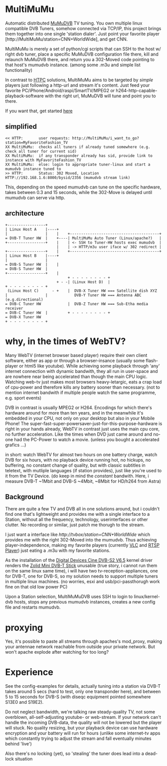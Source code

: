 # MultiMuMu
Automatic distributed [MuMuDVB](http://mumudvb.net) TV tuning. You own multiple linux compatible DVB Tuners, somehow connected via TCP/IP, this project brings them together into one single 'station dialer'. Just point your favorite player [http://MultiMuMu/station=CNN+WorldWide], and get CNN. 

MultiMuMu is merely a set of python/cgi scripts that can SSH to the host w/ right dvb tuner, place a specific MuMuDVB configuration file there, kill and relaunch MuMuDVB there, and return you a 302-Moved code pointing to that host's mumudvb instance. (among some .m3u and simple list functionality)

In contrast to [HTPC](https://en.wikipedia.org/wiki/Home_theater_PC) solutions, MultiMuMu aims to be targeted by _simple_ players just following a http-url and stream it's content.
Just feed your favorite PC/iPhone/Android/raspi/SmartTV/MPEG2 or h264-http-capable-playback-software with the right url, MuMuDVB will tune and point you to there. 

If you want that, get started [here](README.get_started.md)

## simplified
```
<< HTTP:       user requests: http://MultiMuMu/i_want_to_go?station=MyFavoriteFashion_TV
XX MultiMuMu:  checks all tuners if already tuned somewhere (e.g. check all tuner for current sid)
XX MultiMuMu:  if any transponder already has sid, provide link to instance with MyFavoriteFashion_TV
XX MultiMuMu:  else: login to appropriate tuner-linux and start a mumudvb instance tuned to
>> HTTP:       Status: 302 Moved, Location HTTP://192.168.1.6:8000/bysid/2356 (mumudvb stream link)
```
This, depending on the speed mumudvb can tune on the specific hardware, takes between 0.3 and 15 seconds, while the 302-Move is delayed until mumudvb can serve via http.

## architecture
```
+-----------------+
| Linux Host A    |----+
|                 |    |    +----------------------------------------+
= DVB-T Tuner HW  |    +----| MultiMuMu Auto Tuner (Linux/apache?)   |
+-----------------+    |    | <- SSH to Tuner-HW hosts exec mumudvb  |
                       |    | -> HTTP/m3u user iface w/ 302 redirect |
+-----------------+    |    +----------------------------------------+
| Linux Host B    |----+
|                 |
= DVB-S Tuner HW  |    |
= DVB-S Tuner HW  |
+-----------------+    |
                            + - - - - - - - - +
                       + - -| (Linux Host D)  |
+ - - - - - - - - + 
 (Linux Host C)      - +    |  DVB-X Tuner HW === Satellite dish XYZ
|                 |            DVB-Y Tuner HW === Antenna ABC (e.g.directional)
= DVB-C Tuner HW            |  DVB-Z Tuner HW === Sub-Etha media receiver
= DVB-C Tuner HW  |         + - - - - - - - - +
= DVB-X Tuner HW
+ - - - - - - - - +
```
# why, in the times of WebTV?
Many WebTV (internet browser based player) require their own client software, either as app or through a browser-insance (usually some flash-player or html5 like youtube). While achieving some playback through 'any' internet connection with dynamic bandwith, they all run in user-space and are nowhere near being accelerated than though the main CPU logic. Watching web-tv just makes most browsers heavy-letargic, eats a crap load of cpu-power and therefore kills any battery sooner than necessary. (not to mention internet bandwith if multiple people watch the same programme, e.g. sport events) 

DVB in contrast is usually MPEG2 or H264. Encodings for which there's hardware around for more than ten years, and in the meanwhile it's embedded in your CPU, not only on your desktop but also in your Mobile Phone! The super-fast-super-powersaver-just-for-this-purpose-hardware is right in your hands already, WebTV in contrast just uses the main cpu core, no further acceleration. Like the times when DVD just came around and no-one had the PC-Power to watch a movie. (unless you bought a accelerated grafics ...)

in short: watch WebTV for almost two hours on one battery charge, watch DVB for six hours, with no playback device running hot, no hickups, no buffering, no constant change of quality, but with classic subtitles in teletext, with mutliple languages (if station provides), just like you're used to it from the TV Device. (do keep in mind the _constant_ bandwith. Here, i measure DVB-T ~1Mbit and DVB-S ~4Mbit, ~8Mbit for HD/h264 from Astra)

## Background
There are quite a few TV and DVB all in one solutions around, but i couldn't find one that's lightweight and provides me with a single interface to a Station, without all the frequency, technology, userinterfaces or other clutter. No recording or similar, just patch me thorugh to the stream.

I just want a interface like _http://tvbox/station=CNN+WorldWide_ which provides me with the right 302-Moved into the mumudvb. Thus achieving player-independence, making my favorite players (currently [VLC](http://videolan.org) and [RTSP Player](https://play.google.com/store/apps/details?id=org.rtspplr.app)) just eating a .m3u with my favorite stations. 

As the installation of the [Digital Devices Cine DVB-S2 V6.5](https://www.digital-devices.eu/downloads-www/cine/s/datenblatt_cine_s2_V6_dt.pdf) kernel driver renders the [Zolid Mini DVB-T Stick](https://www.linuxtv.org/wiki/index.php/Zolid_Mini_DVB-T_Stick) unusable (true story, i cannot run them on the same linux same time), i will have two tv-reception-appliances, one for DVB-T, one for DVB-S, so my solution needs to support multiple tuners in multiple linux machines. (no worries, esxi and usb/pci-passthorugh work fine on that old low power PC)

Upon a Station selection, MultiMuMuDVB uses SSH to login to linux/kernel-dvb hosts, stops any previous mumudvb instances, creates a new config file and restarts mumudvb.

# proxying
Yes, it's possible to paste all streams through apaches's mod_proxy, making your antennae network reachable from outside your private network. But won't apache explode after watching for too long?

# Experience
See the config-examples for details, actually tuning into a station via DVB-T takes around 5 secs (hard to test, only one transponder here), and between 5 to 15 seconds for DVB-S (with diseqc equipment pointed somewhere S13E0 and S19E2).

Do not neglect bandwidth, we're talking raw steady-quality TV, not some overblown, all-self-adjusting youtube- or web-stream. If your network can't handle the incoming DVB-data, the quality will not be lowered but the player will stuck. No quality resizing, but your playback device can use hardware encryption and your battery will run for hours (unlike some internet-tv apps which constantly trying to adjust the stream and fall eventually minutes behind 'live')

Also there's no locking (yet), so 'stealing' the tuner does lead into a dead-lock situation

